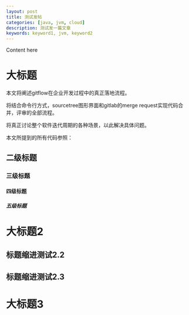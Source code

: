 ```yaml
---
layout: post
title: 测试发帖
categories: [java, jvm, cloud]
description: 测试发一篇文章
keywords: keyword1, jvm, keyword2
---
```


Content here

# 大标题

本文将阐述gitflow在企业开发过程中的真正落地流程。

将结合命令行方式，sourcetree图形界面和gitlab的merge request实现代码合并，评审的全部流程。

将真正讨论整个软件迭代周期的各种场景，以此解决具体问题。

本文所提到的所有代码参照：

## 二级标题

### 三级标题

#### 四级标题

##### 五级标题

# 大标题2

## 标题缩进测试2.2

## 标题缩进测试2.3



# 大标题3

